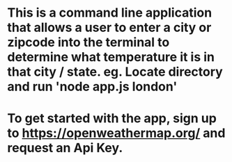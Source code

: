 # This is a command line application that allows a user to enter a city or zipcode into the terminal to determine what temperature it is in that city / state. eg. Locate directory and run 'node app.js london'

# To get started with the app, sign up to https://openweathermap.org/ and request an Api Key.
